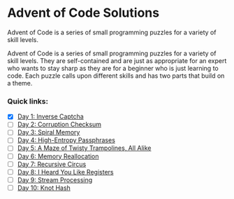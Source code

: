 # Advent of Code Solutions

Advent of Code is a series of small programming puzzles for a variety of skill levels.

Advent of Code is a series of small programming puzzles for a variety of skill levels. They are self-contained and are just as appropriate for an expert who wants to stay sharp as they are for a beginner who is just learning to code. Each puzzle calls upon different skills and has two parts that build on a theme.

### Quick links:

-[x] [Day 1: Inverse Captcha]()
-[ ] [Day 2: Corruption Checksum]()
-[ ] [Day 3: Spiral Memory]()
-[ ] [Day 4: High-Entropy Passphrases]()
-[ ] [Day 5: A Maze of Twisty Trampolines, All Alike]()
-[ ] [Day 6: Memory Reallocation]()
-[ ] [Day 7: Recursive Circus]()
-[ ] [Day 8: I Heard You Like Registers]()
-[ ] [Day 9: Stream Processing]()
-[ ] [Day 10: Knot Hash]()
